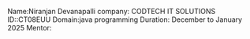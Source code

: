 Name:Niranjan Devanapalli 
company: CODTECH IT SOLUTIONS
ID::CT08EUU
Domain:java programming 
Duration: December to January 2025
Mentor:
